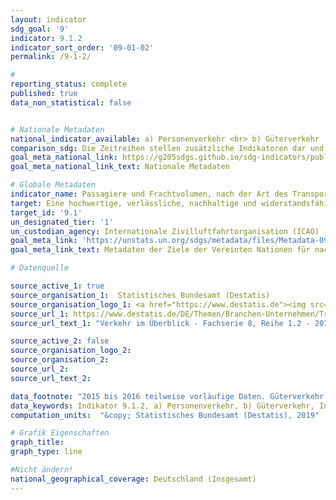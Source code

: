 ```yaml
---
layout: indicator
sdg_goal: '9'
indicator: 9.1.2
indicator_sort_order: '09-01-02'
permalink: /9-1-2/

#
reporting_status: complete
published: true
data_non_statistical: false


# Nationale Metadaten
national_indicator_available: a) Personenverkehr <br> b) Güterverkehr
comparison_sdg: Die Zeitreihen stellen zusätzliche Indikatoren dar und entsprechen nicht der internationalen Metadatenbeschreibung.
goal_meta_national_link: https://g205sdgs.github.io/sdg-indicators/public/MetaDe/9.1.2.pdf
goal_meta_national_link_text: Nationale Metadaten

# Globale Metadaten
indicator_name: Passagiere und Frachtvolumen, nach der Art des Transports
target: Eine hochwertige, verlässliche, nachhaltige und widerstandsfähige Infrastruktur aufbauen, einschließlich regionaler und grenzüberschreitender Infrastruktur, um die wirtschaftliche Entwicklung und das menschliche Wohlergehen zu unterstützen, und dabei den Schwerpunkt auf einen erschwinglichen und gleichberechtigten Zugang für alle legen
target_id: '9.1'
un_designated_tier: '1'
un_custodian_agency: Internationale Zivilluftfahrtorganisation (ICAO)
goal_meta_link: 'https://unstats.un.org/sdgs/metadata/files/Metadata-09-01-02.pdf'
goal_meta_link_text: Metadaten der Ziele der Vereinten Nationen für nachhaltige Entwicklung

# Datenquelle

source_active_1: true
source_organisation_1:  Statistisches Bundesamt (Destatis)
source_organisation_logo_1: <a href="https://www.destatis.de"><img src="https://g205sdgs.github.io/sdg-indicators/public/logos/destatis.png" alt="Logo Destatis" /></a>
source_url_1: https://www.destatis.de/DE/Themen/Branchen-Unternehmen/Transport-Verkehr/Publikationen/Downloads-Querschnitt/verkehr-ueberblick-2080120167004.html
source_url_text_1: "Verkehr im Überblick - Fachserie 8, Reihe 1.2 - 2016"

source_active_2: false
source_organisation_logo_2:
source_organisation_2:
source_url_2:
source_url_text_2:

data_footnote: "2015 bis 2016 teilweise vorläufige Daten. Güterverkehr - Transport in Rohrleitungen: Rohöl, 2018 geschätzter Wert"
data_keywords: Indikator 9.1.2, a) Personenverkehr, b) Güterverkehr, Internationale Zivilluftfahrtorganisation (ICAO)
computation_units:  "&copy; Statistisches Bundesamt (Destatis), 2019"

# Grafik Eigenschaften
graph_title:
graph_type: line

#Nicht ändern!
national_geographical_coverage: Deutschland (Insgesamt)
---
```

